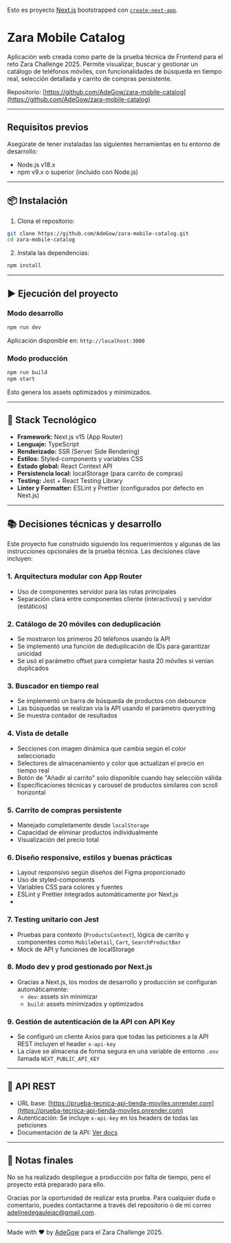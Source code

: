 Esto es proyecto [Next.js](https://nextjs.org) bootstrapped con [`create-next-app`](https://nextjs.org/docs/app/api-reference/cli/create-next-app).

# Zara Mobile Catalog

Aplicación web creada como parte de la prueba técnica de Frontend para el reto Zara Challenge 2025. Permite visualizar, buscar y gestionar un catálogo de teléfonos móviles, con funcionalidades de búsqueda en tiempo real, selección detallada y carrito de compras persistente.

Repositorio: [https://github.com/AdeGow/zara-mobile-catalog](https://github.com/AdeGow/zara-mobile-catalog)

---

## Requisitos previos

Asegúrate de tener instaladas las siguientes herramientas en tu entorno de desarrollo:

- Node.js v18.x
- npm v9.x o superior (incluido con Node.js)

---

## 📦 Instalación

1. Clona el repositorio:

```bash
git clone https://github.com/AdeGow/zara-mobile-catalog.git
cd zara-mobile-catalog
```

2. Instala las dependencias:

```bash
npm install
```

---

## ▶️ Ejecución del proyecto

### Modo desarrollo

```bash
npm run dev
```

Aplicación disponible en: `http://localhost:3000`

### Modo producción

```bash
npm run build
npm start
```

Esto genera los assets optimizados y minimizados.

---

## 🚀 Stack Tecnológico

- **Framework:** Next.js v15 (App Router)
- **Lenguaje:** TypeScript
- **Renderizado:** SSR (Server Side Rendering)
- **Estilos:** Styled-components y variables CSS
- **Estado global:** React Context API
- **Persistencia local:** localStorage (para carrito de compras)
- **Testing:** Jest + React Testing Library
- **Linter y Formatter:** ESLint y Prettier (configurados por defecto en Next.js)

---

## 📚 Decisiones técnicas y desarrollo

Este proyecto fue construido siguiendo los requerimientos y algunas de las instrucciones opcionales de la prueba técnica. Las decisiones clave incluyen:

### 1. **Arquitectura modular con App Router**
- Uso de componentes servidor para las rutas principales
- Separación clara entre componentes cliente (interactivos) y servidor (estáticos)

### 2. **Catálogo de 20 móviles con deduplicación**
- Se mostraron los primeros 20 teléfonos usando la API
- Se implementó una función de deduplicación de IDs para garantizar unicidad
- Se usó el parámetro offset para completar hasta 20 móviles si venían duplicados

### 3. **Buscador en tiempo real**
- Se implementó un barra de búsqueda de productos con debounce
- Las búsquedas se realizan vía la API usando el parámetro querystring
- Se muestra contador de resultados

### 4. **Vista de detalle**
- Secciones con imagen dinámica que cambia según el color seleccionado
- Selectores de almacenamiento y color que actualizan el precio en tiempo real
- Botón de "Añadir al carrito" solo disponible cuando hay selección válida
- Especificaciones técnicas y carousel de productos similares con scroll horizontal

### 5. **Carrito de compras persistente**
- Manejado completamente desde `localStorage`
- Capacidad de eliminar productos individualmente
- Visualización del precio total

### 6. **Diseño responsive, estilos y buenas prácticas**
- Layout responsivo según diseños del Figma proporcionado
- Uso de styled-components
- Variables CSS para colores y fuentes
- ESLint y Prettier integrados automáticamente por Next.js
- 
### 7. **Testing unitario con Jest**
- Pruebas para contexto (`ProductsContext`), lógica de carrito y componentes como `MobileDetail`, `Cart`, `SearchProductBar`
- Mock de API y funciones de localStorage

### 8. **Modo dev y prod gestionado por Next.js**
- Gracias a Next.js, los modos de desarrollo y producción se configuran automáticamente:
  - `dev`: assets sin minimizar
  - `build`: assets minimizados y optimizados

### 9. **Gestión de autenticación de la API con API Key**
- Se configuró un cliente Axios para que todas las peticiones a la API REST incluyen el header `x-api-key`
- La clave se almacena de forma segura en una variable de entorno `.env` llamada `NEXT_PUBLIC_API_KEY`

---

## 🔧 API REST

- URL base: [https://prueba-tecnica-api-tienda-moviles.onrender.com](https://prueba-tecnica-api-tienda-moviles.onrender.com)
- Autenticación: Se incluye `x-api-key` en los headers de todas las peticiones
- Documentación de la API: [Ver docs](https://prueba-tecnica-api-tienda-moviles.onrender.com/docs/)

---

## 🚨 Notas finales

No se ha realizado despliegue a producción por falta de tiempo, pero el proyecto está preparado para ello.

Gracias por la oportunidad de realizar esta prueba. Para cualquier duda o comentario, puedes contactarme a través del repositorio o de mi correo adelinedegaulejac@gmail.com.

---

Made with ❤️ by [AdeGow](https://github.com/AdeGow) para el Zara Challenge 2025.
